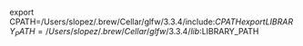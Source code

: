 export CPATH=/Users/slopez/.brew/Cellar/glfw/3.3.4/include:$CPATH
export LIBRARY_PATH=/Users/slopez/.brew/Cellar/glfw/3.3.4/lib:$LIBRARY_PATH